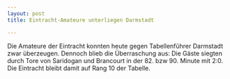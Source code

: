 ```yaml
---
layout: post
title: Eintracht-Amateure unterliegen Darmstadt

---
```


Die Amateure der Eintracht konnten heute gegen Tabellenführer Darmstadt zwar überzeugen. Dennoch blieb die Überraschung aus: Die Gäste siegten durch Tore von Saridogan und Brancourt in der 82. bzw 90. Minute mit 2:0. Die Eintracht bleibt damit auf Rang 10 der Tabelle.


